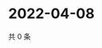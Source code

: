 # 2022-04-08

共 0 条

<!-- BEGIN WEIBO -->
<!-- 最后更新时间 Fri Apr 08 2022 13:14:31 GMT+0800 (China Standard Time) -->

<!-- END WEIBO -->
